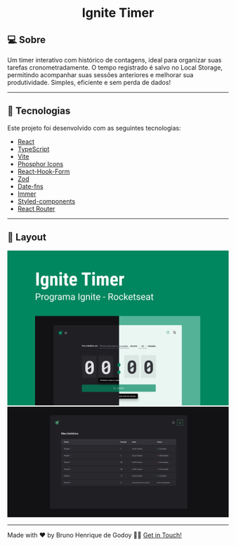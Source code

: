 <p align="center">
  <h1 align="center">Ignite Timer</h1>
</p>

## 💻 Sobre

Um timer interativo com histórico de contagens, ideal para organizar suas tarefas cronometradamente. O tempo registrado é salvo no Local Storage, permitindo acompanhar suas sessões anteriores e melhorar sua produtividade. Simples, eficiente e sem perda de dados!

___

## 🚀 Tecnologias

Este projeto foi desenvolvido com as seguintes tecnologias:

- [React](https://react.dev/)
- [TypeScript](https://www.typescriptlang.org/)
- [Vite](https://vitejs.dev/)
- [Phosphor Icons](https://phosphoricons.com/)
- [React-Hook-Form](https://react-hook-form.com/)
- [Zod](https://zod.dev/)
- [Date-fns](https://date-fns.org/)
- [Immer](https://immerjs.github.io/immer/)
- [Styled-components](https://styled-components.com/)
- [React Router](https://reactrouter.com/)

___

## 🎨 Layout

![capa](github/Capa.png)
![capa2](github/Capa2.png)

___

Made with ❤️ by Bruno Henrique de Godoy 👋🏽 [Get in Touch!](https://www.linkedin.com/in/bruno-godoy-07806726b/)
